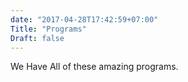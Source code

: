 ```yaml
---
date: "2017-04-28T17:42:59+07:00"
Title: "Programs"
Draft: false
---
```


We Have All of these amazing programs.
